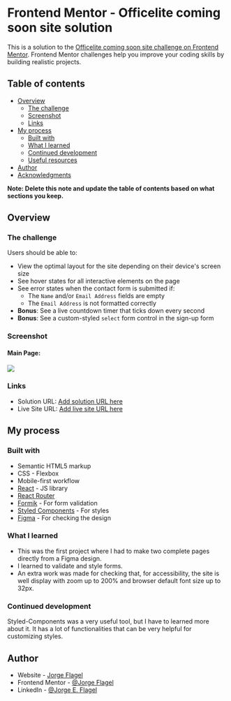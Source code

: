 # Frontend Mentor - Officelite coming soon site solution

This is a solution to the [Officelite coming soon site challenge on Frontend Mentor](https://www.frontendmentor.io/challenges/officelite-coming-soon-site-M4DIPNz8g). Frontend Mentor challenges help you improve your coding skills by building realistic projects. 

## Table of contents

- [Overview](#overview)
  - [The challenge](#the-challenge)
  - [Screenshot](#screenshot)
  - [Links](#links)
- [My process](#my-process)
  - [Built with](#built-with)
  - [What I learned](#what-i-learned)
  - [Continued development](#continued-development)
  - [Useful resources](#useful-resources)
- [Author](#author)
- [Acknowledgments](#acknowledgments)

**Note: Delete this note and update the table of contents based on what sections you keep.**

## Overview

### The challenge

Users should be able to:

- View the optimal layout for the site depending on their device's screen size
- See hover states for all interactive elements on the page
- See error states when the contact form is submitted if:
  - The `Name` and/or `Email Address` fields are empty
  - The `Email Address` is not formatted correctly
- **Bonus**: See a live countdown timer that ticks down every second
- **Bonus**: See a custom-styled `select` form control in the sign-up form

### Screenshot

#### Main Page:
![](./screenshot1.jpg)

### Links

- Solution URL: [Add solution URL here](https://your-solution-url.com)
- Live Site URL: [Add live site URL here](https://your-live-site-url.com)

## My process

### Built with

- Semantic HTML5 markup
- CSS - Flexbox
- Mobile-first workflow
- [React](https://reactjs.org/) - JS library
- [React Router](https://reactrouter.com/)
- [Formik](https://formik.org/) - For form validation
- [Styled Components](https://styled-components.com/) - For styles
- [Figma](https://www.figma.com/) - For checking the design


### What I learned

- This was the first project where I had to make two complete pages directly from a Figma design. 
- I learned to validate and style forms.
- An extra work was made for checking that, for accessibility, the site is well display with zoom up to 200% and browser default font size up to 32px.

### Continued development

Styled-Components was a very useful tool, but I have to learned more about it. It has a lot of functionalities that can be very helpful for customizing styles.

## Author

- Website - [Jorge Flagel](jorgeflagel.vercel.app/)
- Frontend Mentor - [@Jorge Flagel](https://www.frontendmentor.io/profile/jorgeflagel)
- LinkedIn - [@Jorge E. Flagel](https://www.linkedin.com/in/jorge-e-flagel-b2b372207/)
